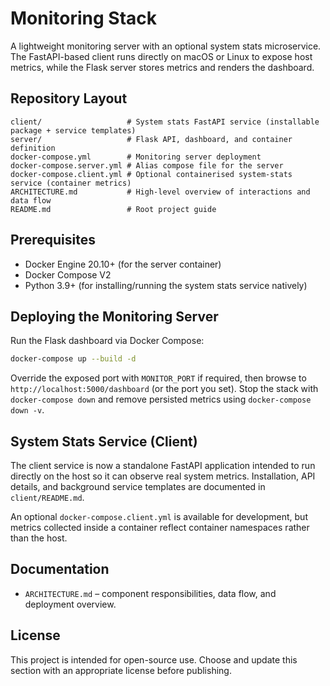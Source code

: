 # Monitoring Stack

A lightweight monitoring server with an optional system stats microservice. The FastAPI-based client runs directly on macOS or Linux to expose host metrics, while the Flask server stores metrics and renders the dashboard.

## Repository Layout
```
client/                   # System stats FastAPI service (installable package + service templates)
server/                   # Flask API, dashboard, and container definition
docker-compose.yml        # Monitoring server deployment
docker-compose.server.yml # Alias compose file for the server
docker-compose.client.yml # Optional containerised system-stats service (container metrics)
ARCHITECTURE.md           # High-level overview of interactions and data flow
README.md                 # Root project guide
```

## Prerequisites
- Docker Engine 20.10+ (for the server container)
- Docker Compose V2
- Python 3.9+ (for installing/running the system stats service natively)

## Deploying the Monitoring Server
Run the Flask dashboard via Docker Compose:
```sh
docker-compose up --build -d
```
Override the exposed port with `MONITOR_PORT` if required, then browse to `http://localhost:5000/dashboard` (or the port you set). Stop the stack with `docker-compose down` and remove persisted metrics using `docker-compose down -v`.

## System Stats Service (Client)
The client service is now a standalone FastAPI application intended to run directly on the host so it can observe real system metrics. Installation, API details, and background service templates are documented in `client/README.md`.

An optional `docker-compose.client.yml` is available for development, but metrics collected inside a container reflect container namespaces rather than the host.

## Documentation
- `ARCHITECTURE.md` – component responsibilities, data flow, and deployment overview.

## License
This project is intended for open-source use. Choose and update this section with an appropriate license before publishing.

